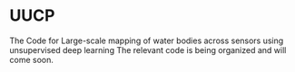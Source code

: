# UUCP
The Code for Large-scale mapping of water bodies across sensors using unsupervised deep learning
The relevant code is being organized and will come soon.
